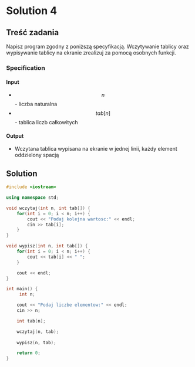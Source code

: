 # Solution 4

## Treść zadania

Napisz program zgodny z poniższą specyfikacją. Wczytywanie tablicy oraz wypisywanie tablicy na ekranie zrealizuj za pomocą osobnych funkcji.

### Specification

#### Input

* $$n$$ - liczba naturalna
* $$tab[n]$$ - tablica liczb całkowitych

#### Output

* Wczytana tablica wypisana na ekranie w jednej linii, każdy element oddzielony spacją

## Solution

```cpp
#include <iostream>

using namespace std;

void wczytaj(int n, int tab[]) {
    for(int i = 0; i < n; i++) {
        cout << "Podaj kolejna wartosc:" << endl;
        cin >> tab[i];
    }
}

void wypisz(int n, int tab[]) {
    for(int i = 0; i < n; i++) {
        cout << tab[i] << " ";
    }

    cout << endl;
}

int main() {
     int n;

    cout << "Podaj liczbe elementow:" << endl;
    cin >> n;

    int tab[n];

    wczytaj(n, tab);
    
    wypisz(n, tab);

    return 0;
}
```
